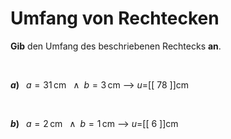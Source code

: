 <!--
version:  0.0.1

language: de

@style
input {
    text-align: center;
}
@end

formula: \carry   \textcolor{red}{\scriptsize #1}
formula: \digit   \rlap{\carry{#1}}\phantom{#2}#2
formula: \permil  \text{‰}

import: https://raw.githubusercontent.com/LiaTemplates/Tikz-Jax/main/README.md

script: https://cdn.jsdelivr.net/gh/LiaTemplates/Tikz-Jax@main/dist/index.js


tags: Rechteck, Länge, Fläche, Umfang, sehr leicht, sehr niedrig, Angeben

comment: Berechne den Umfang einer rechteckigen Fläche.

author: Martin Lommatzsch

-->




# Umfang von Rechtecken


**Gib** den Umfang des beschriebenen Rechtecks **an**.

<br>


__$a)\;\;$__ $a=31\,$cm $\;\;\wedge\;\; b=3\,$cm
--> $u=$[[  78  ]]cm

<br>

__$b)\;\;$__ $a=2\,$cm $\;\;\wedge\;\; b=1\,$cm
--> $u=$[[  6   ]]cm








<br>
<br>
<br>
<br>
<br>